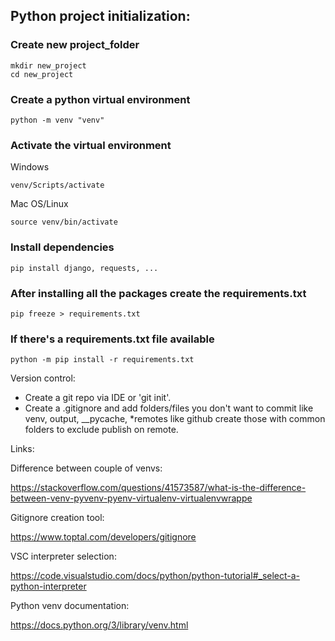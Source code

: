 ## Python project initialization:

### Create new project_folder

    mkdir new_project
    cd new_project

### Create a python virtual environment

    python -m venv "venv"

### Activate the virtual environment

  Windows

    venv/Scripts/activate

  Mac OS/Linux

    source venv/bin/activate

### Install dependencies

    pip install django, requests, ...

### After installing all the packages create the requirements.txt

    pip freeze > requirements.txt

### If there's a requirements.txt file available

    python -m pip install -r requirements.txt

Version control:

- Create a git repo via IDE or 'git init'.
- Create a .gitignore and add folders/files you don't want to commit like venv, output, __pycache, *remotes like github create those with common folders to exclude publish on remote.

Links:

Difference between couple of venvs:

https://stackoverflow.com/questions/41573587/what-is-the-difference-between-venv-pyvenv-pyenv-virtualenv-virtualenvwrappe

Gitignore creation tool:

https://www.toptal.com/developers/gitignore

VSC interpreter selection:

https://code.visualstudio.com/docs/python/python-tutorial#_select-a-python-interpreter

Python venv documentation:

https://docs.python.org/3/library/venv.html
